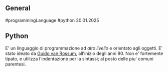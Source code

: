 ## General
#programmingLanguage
#python 
30.01.2025

## Python
E' un linguaggio di programmazione ad *alto livello* e orientato agli oggetti.
E' stato ideato da [Guido van Rossum](https://it.wikipedia.org/wiki/Guido_van_Rossum), all'inizio degli anni 90.
Non e' fortemente tipato, e utilizza l'indentazione per la sintassi; al posto delle piu' comuni parentesi.